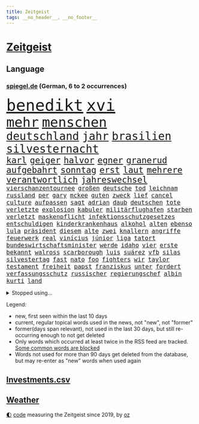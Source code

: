 ```yaml
---
title: Zeitgeist
tags: __no_header__, __no_footer__
---
```


# [Zeitgeist](https://oliz.io/zeitgeist/)

## Language

<h3><a href="https://www.spiegel.de" target="_blank">spiegel.de</a> (German, 6 to 2 occurrences)</h3>
<p style="font-family:monospace">
<span style="font-size:32pt"><a href="news_links.html#benedikt" class="current">benedikt</a></span>
<span style="font-size:32pt"><a href="news_links.html#xvi" class="current">xvi</a></span>
<br>
<span style="font-size:27pt"><a href="news_links.html#mehr" class="current">mehr</a></span>
<span style="font-size:27pt"><a href="news_links.html#menschen" class="current">menschen</a></span>
<br>
<span style="font-size:22pt"><a href="news_links.html#deutschland" class="current">deutschland</a></span>
<span style="font-size:22pt"><a href="news_links.html#jahr" class="current">jahr</a></span>
<span style="font-size:22pt"><a href="news_links.html#brasilien" class="current">brasilien</a></span>
<span style="font-size:22pt"><a href="news_links.html#silvesternacht" class="new">silvesternacht</a></span>
<br>
<span style="font-size:17pt"><a href="news_links.html#karl" class="current">karl</a></span>
<span style="font-size:17pt"><a href="news_links.html#geiger" class="current">geiger</a></span>
<span style="font-size:17pt"><a href="news_links.html#halvor" class="new">halvor</a></span>
<span style="font-size:17pt"><a href="news_links.html#egner" class="new">egner</a></span>
<span style="font-size:17pt"><a href="news_links.html#granerud" class="new">granerud</a></span>
<span style="font-size:17pt"><a href="news_links.html#aufgebahrt" class="new">aufgebahrt</a></span>
<span style="font-size:17pt"><a href="news_links.html#sonntag" class="current">sonntag</a></span>
<span style="font-size:17pt"><a href="news_links.html#erst" class="current">erst</a></span>
<span style="font-size:17pt"><a href="news_links.html#laut" class="current">laut</a></span>
<span style="font-size:17pt"><a href="news_links.html#mehrere" class="current">mehrere</a></span>
<span style="font-size:17pt"><a href="news_links.html#verantwortlich" class="current">verantwortlich</a></span>
<span style="font-size:17pt"><a href="news_links.html#jahreswechsel" class="current">jahreswechsel</a></span>
<br>
<span style="font-size:12pt"><a href="news_links.html#vierschanzentournee" class="current">vierschanzentournee</a></span>
<span style="font-size:12pt"><a href="news_links.html#großen" class="current">großen</a></span>
<span style="font-size:12pt"><a href="news_links.html#deutsche" class="current">deutsche</a></span>
<span style="font-size:12pt"><a href="news_links.html#tod" class="current">tod</a></span>
<span style="font-size:12pt"><a href="news_links.html#leichnam" class="new">leichnam</a></span>
<span style="font-size:12pt"><a href="news_links.html#russland" class="current">russland</a></span>
<span style="font-size:12pt"><a href="news_links.html#per" class="current">per</a></span>
<span style="font-size:12pt"><a href="news_links.html#gary" class="current">gary</a></span>
<span style="font-size:12pt"><a href="news_links.html#mckee" class="new">mckee</a></span>
<span style="font-size:12pt"><a href="news_links.html#guten" class="current">guten</a></span>
<span style="font-size:12pt"><a href="news_links.html#zweck" class="new">zweck</a></span>
<span style="font-size:12pt"><a href="news_links.html#lief" class="current">lief</a></span>
<span style="font-size:12pt"><a href="news_links.html#cancel" class="new">cancel</a></span>
<span style="font-size:12pt"><a href="news_links.html#culture" class="new">culture</a></span>
<span style="font-size:12pt"><a href="news_links.html#aufpassen" class="current">aufpassen</a></span>
<span style="font-size:12pt"><a href="news_links.html#sagt" class="current">sagt</a></span>
<span style="font-size:12pt"><a href="news_links.html#adrian" class="new">adrian</a></span>
<span style="font-size:12pt"><a href="news_links.html#daub" class="new">daub</a></span>
<span style="font-size:12pt"><a href="news_links.html#deutschen" class="current">deutschen</a></span>
<span style="font-size:12pt"><a href="news_links.html#tote" class="current">tote</a></span>
<span style="font-size:12pt"><a href="news_links.html#verletzte" class="current">verletzte</a></span>
<span style="font-size:12pt"><a href="news_links.html#explosion" class="current">explosion</a></span>
<span style="font-size:12pt"><a href="news_links.html#kabuler" class="new">kabuler</a></span>
<span style="font-size:12pt"><a href="news_links.html#militärflughafen" class="new">militärflughafen</a></span>
<span style="font-size:12pt"><a href="news_links.html#starben" class="current">starben</a></span>
<span style="font-size:12pt"><a href="news_links.html#verletzt" class="current">verletzt</a></span>
<span style="font-size:12pt"><a href="news_links.html#maskenpflicht" class="current">maskenpflicht</a></span>
<span style="font-size:12pt"><a href="news_links.html#infektionsschutzgesetzes" class="new">infektionsschutzgesetzes</a></span>
<span style="font-size:12pt"><a href="news_links.html#entschuldigen" class="current">entschuldigen</a></span>
<span style="font-size:12pt"><a href="news_links.html#kinderkrankenhaus" class="new">kinderkrankenhaus</a></span>
<span style="font-size:12pt"><a href="news_links.html#alkohol" class="current">alkohol</a></span>
<span style="font-size:12pt"><a href="news_links.html#alten" class="current">alten</a></span>
<span style="font-size:12pt"><a href="news_links.html#ebenso" class="current">ebenso</a></span>
<span style="font-size:12pt"><a href="news_links.html#lula" class="current">lula</a></span>
<span style="font-size:12pt"><a href="news_links.html#präsident" class="current">präsident</a></span>
<span style="font-size:12pt"><a href="news_links.html#diesem" class="current">diesem</a></span>
<span style="font-size:12pt"><a href="news_links.html#alte" class="current">alte</a></span>
<span style="font-size:12pt"><a href="news_links.html#zwei" class="current">zwei</a></span>
<span style="font-size:12pt"><a href="news_links.html#knallern" class="current">knallern</a></span>
<span style="font-size:12pt"><a href="news_links.html#angriffe" class="current">angriffe</a></span>
<span style="font-size:12pt"><a href="news_links.html#feuerwerk" class="current">feuerwerk</a></span>
<span style="font-size:12pt"><a href="news_links.html#real" class="current">real</a></span>
<span style="font-size:12pt"><a href="news_links.html#vinícius" class="current">vinícius</a></span>
<span style="font-size:12pt"><a href="news_links.html#júnior" class="current">júnior</a></span>
<span style="font-size:12pt"><a href="news_links.html#liga" class="current">liga</a></span>
<span style="font-size:12pt"><a href="news_links.html#tatort" class="current">tatort</a></span>
<span style="font-size:12pt"><a href="news_links.html#bundeswirtschaftsminister" class="new">bundeswirtschaftsminister</a></span>
<span style="font-size:12pt"><a href="news_links.html#werde" class="current">werde</a></span>
<span style="font-size:12pt"><a href="news_links.html#idaho" class="current">idaho</a></span>
<span style="font-size:12pt"><a href="news_links.html#vier" class="current">vier</a></span>
<span style="font-size:12pt"><a href="news_links.html#erste" class="current">erste</a></span>
<span style="font-size:12pt"><a href="news_links.html#bekannt" class="current">bekannt</a></span>
<span style="font-size:12pt"><a href="news_links.html#walross" class="new">walross</a></span>
<span style="font-size:12pt"><a href="news_links.html#scarborough" class="new">scarborough</a></span>
<span style="font-size:12pt"><a href="news_links.html#luis" class="current">luis</a></span>
<span style="font-size:12pt"><a href="news_links.html#suárez" class="current">suárez</a></span>
<span style="font-size:12pt"><a href="news_links.html#vfb" class="current">vfb</a></span>
<span style="font-size:12pt"><a href="news_links.html#silas" class="new">silas</a></span>
<span style="font-size:12pt"><a href="news_links.html#silvestertag" class="new">silvestertag</a></span>
<span style="font-size:12pt"><a href="news_links.html#fast" class="current">fast</a></span>
<span style="font-size:12pt"><a href="news_links.html#nato" class="current">nato</a></span>
<span style="font-size:12pt"><a href="news_links.html#foo" class="new">foo</a></span>
<span style="font-size:12pt"><a href="news_links.html#fighters" class="new">fighters</a></span>
<span style="font-size:12pt"><a href="news_links.html#wir" class="current">wir</a></span>
<span style="font-size:12pt"><a href="news_links.html#taylor" class="current">taylor</a></span>
<span style="font-size:12pt"><a href="news_links.html#testament" class="current">testament</a></span>
<span style="font-size:12pt"><a href="news_links.html#freiheit" class="current">freiheit</a></span>
<span style="font-size:12pt"><a href="news_links.html#papst" class="current">papst</a></span>
<span style="font-size:12pt"><a href="news_links.html#franziskus" class="current">franziskus</a></span>
<span style="font-size:12pt"><a href="news_links.html#unter" class="current">unter</a></span>
<span style="font-size:12pt"><a href="news_links.html#fordert" class="current">fordert</a></span>
<span style="font-size:12pt"><a href="news_links.html#verfassungsschutz" class="current">verfassungsschutz</a></span>
<span style="font-size:12pt"><a href="news_links.html#russischer" class="current">russischer</a></span>
<span style="font-size:12pt"><a href="news_links.html#regierungschef" class="current">regierungschef</a></span>
<span style="font-size:12pt"><a href="news_links.html#albin" class="current">albin</a></span>
<span style="font-size:12pt"><a href="news_links.html#kurti" class="current">kurti</a></span>
<span style="font-size:12pt"><a href="news_links.html#land" class="current">land</a></span>
</p>
<details>
<summary>Stopped using...</summary>
<p class="former" style="font-size:12pt">
bemüht(802) gefährliche(802) tatverdächtige(801) entdeckten(800) flugzeuge(800) geboten(800) lebenslanger(800) teams(800) usaußenminister(800) kritisch(799) reichen(799) schatten(799) vfl(799) wolfsburg(799) jemand(798) julia(798) verhängte(798) österreichischen(798) berufung(797) bestreitet(797) brief(797) brutale(797) brücke(797) daraufhin(797) empörung(797) freundin(797) lehrer(797) schlimmer(797) steuer(797) außenminister(796) radsport(796) rechtsextremismus(796) schaltet(796) spanier(796) verlust(796) vermuten(796) bloß(795) erstaunlich(795) landesregierung(795) menschenrechte(795) messer(795) rand(795) remis(795) rheinlandpfalz(795) spdpolitiker(795) träumen(795) einzelnen(794) heimlich(794) meldete(794) sichern(794) unabhängigkeit(794) verlief(794) aufgehoben(793) entdeckte(793) riesige(793) rät(793) smith(793) stoßen(793) unterzeichnet(793) verweigern(793) hölle(792) lockdown(792) meint(792) red(792) reichte(792) solidarität(792) steigender(792) vertrauen(792) wechseln(792) anschließend(791) argumente(791) bremer(791) dietmar(791) minute(791) stürmer(791) zeichnet(791) august(790) ausnahmen(790) diesel(790) hintergründe(790) konzept(790) steuern(790) unbekannten(790) verpassen(790) üben(790) abstimmen(789) kanzleramt(789) opfern(789) priester(789) sports(789) still(789) trennung(789) 27(788) absage(788) bull(788) einziehen(788) premiere(788) schwester(788) streng(788) zusammenhang(788) zverev(788) jagd(787) schwierigkeiten(787) verena(787) amnesty(786) e(786) finanzieren(786) sache(786) super(786) trennt(786) untersuchen(786) zivilisten(786) einsetzen(785) reagierten(785) angenommen(784) debakel(784) lernt(784) pflanzen(784) studien(784) impfkampagne(783) see(783) trainiert(783) verein(783) überholt(783) alarmiert(782) erschweren(782) geschäftsführer(782) song(782) halb(781) hielten(781) sehnsucht(781) tragödie(781) vorstellen(781) gang(780) karte(779) 28(778) auftreten(778) nachgewiesen(778) signalisiert(778) status(778) überleben(778) gefangene(777) kooperation(777) porsche(777) unterschied(777) bob(776) ministerium(776) 1000(775) analysiert(775) impfen(775) weckt(775) amerikas(774) gefälschte(774) ordnung(774) spenden(772) stiegen(772) menschenrechtsverletzungen(771) katholischen(769) freiwillig(768) singapur(768) wachsen(768) insolvenz(767) ministerien(767) gastronomie(766) popstar(766) wirbel(766) entscheidet(765) hafen(765) retter(765) telegram(765) whatsapp(765) einig(764) stürzen(764) ämter(764) enorme(763) kindheit(763) konferenz(763) zeigten(763) kokain(762) atomkraft(761) gewarnt(760) 2010(759) angeboten(758) vorläufig(757) einkommen(756) gehabt(756) afrikas(755) wiedergewählt(754) annäherung(752) entspannt(745) sammeln(742) blinken(737) ungewöhnlichen(735) last(734) politischer(727) billiger(723) zustimmen(687) iv(686) geheimen(679) bekannter(671) anfeindungen(666) verlusten(661) carlos(654) rein(654) kryptowährungen(649) unterschiedliche(620) ermittlungsverfahren(618) rechnung(602) interessen(600) fußballnationalmannschaft(586) afghanischen(584) lediglich(583) japanischen(581) notenbank(561) drohende(556) argument(548) darstellung(548) anführer(542) adac(541) wenigsten(540) hollywoodstar(534) zwingen(526) europol(524) erhebung(523) white(523) cup(519) erobert(518) vierter(518) australischen(517) zerstörten(498) jinping(496) siebzigerjahren(494) 20000(493) ukrainischer(490) analysten(488) sechste(486) binden(485) niklas(483) erhofft(480) achtzigerjahren(479) löscht(470) vorhang(470) gewohnt(469) verbündeten(462) 2025(457) staatspräsident(457) erreichte(455) 12000(451) manuela(449) geladen(446) radikalen(445) protestierten(443) übertragung(443) bekräftigt(442) demo(436) bedrängnis(435) ruhestand(434) ferrari(431) kurzer(431) beider(429) jährlich(429) erwärmung(428) gestiegenen(427) station(426) 200000(421) suizid(421) taiwans(421) shanghai(420) plastikmüll(418) 41(416) exkanzler(415) gewachsen(415) rosa(414) verwerfungen(413) rhein(412) größtem(411) kardashian(408) wirksam(408) feiertag(405) hals(403) eindringlichen(399) matteo(399) michel(396) technischer(389) decken(384) arbeitswelt(383) eier(382) lebenslang(380) wirtschaftlich(379) taucht(378) amtsinhaber(377) entsteht(377) schande(376) kompromiss(374) oskar(374) seltene(374) aussetzen(373) salman(370) riskiert(367) emotional(366) management(366) omikronvariante(361) frühe(359) preissteigerungen(356) leitete(355) beamter(354) einfaches(352) hochzeit(352) kanzlers(352) viren(351) oscar(350) rennstall(348) vorbereiten(345) genehmigt(343) audi(342) untergang(342) versteigerung(342) widersprechen(342) zusammenhalt(342) preiserhöhung(341) 2500(337) zweites(337) erledigen(336) dreyer(335) klärt(335) erweitern(334) lebensmittelpreise(334) expremier(333) einbrecher(331) website(329) protestierenden(328) verweist(324) wagt(324) wiederum(322) krankheiten(319) operation(319) report(317) journalismus(316) überzeugung(315) m(314) bestand(313) experiment(313) lawrow(312) dortmunder(309) seoul(309) zurecht(308) ruhen(306) great(305) kusel(303) usbundesstaaten(303) 40000(302) herum(299) statements(299) verarbeitet(297) jacht(295) samt(295) mohammed(293) entscheidende(292) klares(291) pornos(291) flughafens(290) zurückgewiesen(290) ukrainisches(289) air(288) fortsetzen(288) verbrauchern(282) mangelhaft(279) ölpreis(277) instrumentalisiert(276) ausweiten(274) ausbremsen(272) vereinbaren(272) esch(271) 35jähriger(267) goldene(267) moldau(267) prinzip(267) bombardierung(266) spritpreise(266) gemeint(264) modern(264) abgeschoben(262) ungewiss(261) andrej(259) flossen(259) 55(258) tankrabatt(258) braunschweig(256) getreideexporte(256) suchten(256) zentralrat(256) verfolgung(254) ebnet(251) tankrabatts(251) downsyndrom(249) energieminister(249) schiedsgericht(249) bezeichnen(248) energiekonzerne(248) überlebenden(247) arbeitslosigkeit(246) heike(242) ideologie(242) spritzen(239) treue(239) österreichischer(238) diplomat(237) großmutter(237) pelosi(237) warteten(237) abgetrieben(232) empfinden(232) nordrheinwestfälischen(232) ausbeutung(231) steuersenkung(231) präsidentschaftswahlen(228) guardiola(226) islamist(226) pep(226) umstände(226) schlamm(225) szenario(224) verärgert(223) mischung(220) mysteriösen(219) händeringend(216) trocken(216) umbringen(214) herausgekommen(211) momentan(210) ungarische(210) weltverband(210) exuspräsident(209) auszugleichen(207) empfindet(207) anfällig(206) bist(206) diskriminiert(206) dänischen(203) emma(203) f(203) grünenpolitikerin(203) kaiserslautern(203) brandenburgischen(202) einflussnahme(202) zunahme(202) herrscher(200) toleranz(198) lidl(197) mitarbeitende(197) lebensgefährtin(196) verkörperte(196) anerkennen(195) ulrich(194) kovač(193) niko(193) qualifizierte(192) gündoğan(191) erhöhtes(190) oberkörper(190) eingeholt(189) islamistische(189) jugendlicher(189) teamchef(189) ausgewechselt(188) jungs(188) kandidiert(188) spacey(187) xinjiang(187) einzigen(186) fotografierten(186) künstlichen(186) dokument(185) kriegsgefangene(185) trümmer(185) edeka(183) eurozone(182) zwillinge(182) erdrutsche(181) identifizieren(181) internationales(180) beinen(179) millionenstrafe(179) nationale(179) mittäter(178) vorstellung(178) ruhig(177) tvinterview(177) übergewinnsteuer(177) alzheimer(176) möbel(176) dfbteam(174) mob(174) älter(174) polizeibeamte(173) regenbogenfahne(173) geprüft(172) nahrung(172) partnerin(172) rudert(172) unentschieden(172) versionen(172) dokumentation(171) gibraltar(171) gleichberechtigung(171) golfstaat(171) schiffen(168) bundeskartellamt(167) cyberattacke(166) demenz(166) großaufgebot(166) eigenheim(165) quelle(165) ankurbeln(164) zinserhöhungen(164) bemerkenswert(163) hof(163) kohlemeiler(163) verdeckt(163) weiterlaufen(163) 81(162) soloalbum(162) kilo(161) ungerecht(161) ataman(160) davis(160) ferda(160) grundlage(160) regelungen(160) verteilen(160) behaupten(159) kämpferisch(159) us(159) zusagen(159) kreta(158) banner(156) gefechten(156) kollidiert(156) bemängelt(155) umfang(155) gasverbrauch(154) jubeln(154) oberstes(154) übertreffen(154) erhöhungen(153) fälschung(152) solches(152) são(152) verträge(152) alleinstehende(150) energiesektor(150) prostituierten(150) winterwm(150) musikerin(148) naiv(147) übertrieben(147) geschlossene(145) antony(144) glücklichen(144) socialmediaplattform(144) eingestürzt(143) verbands(143) arbeitskräfte(142) energiefirmen(142) hartz(142) dankbar(141) kürzungen(141) unabhängigkeitsreferendum(141) aussteigen(140) disziplinarverfahren(140) heizungen(140) tarifvertrag(140) gabrielle(139) waffensysteme(139) zivile(139) angespannt(138) üppige(138) schriftzug(137) spruch(137) überlastet(136) glänzte(135) strikte(135) fallzahlen(134) gießen(134) leitzins(134) nordsyrien(134) permanent(134) schlesinger(134) umsetzbar(134) badenbaden(132) fronten(132) jetzigen(132) wegducken(132) flüsse(131) pathos(131) schied(131) denkmal(130) kriegswirtschaft(130) notruf(130) umweltverbände(130) werben(130) widmet(130) abläufe(129) spektakulärer(129) vertrauliche(129) einfrieren(128) rumäniens(128) solaranlagen(128) virginia(128) 70jährige(127) bürgergelds(127) fußballspieler(126) just(126) fahrlässig(125) gemüter(125) lebenden(125) trockener(124) überwiegend(124) 1700(123) anhaltenden(123) klassen(123) klimabilanz(123) ortschaft(123) raten(123) tücken(123) geistlichen(122) sigmar(122) arktis(121) disney(121) flow(121) knackt(121) magie(121) marvin(121) schwiegersohn(121) oleksij(120) parteikollegin(120) preisentwicklung(120) e10(119) käfig(119) weiterem(119) bewährungsstrafen(118) oktoberfest(118) schilder(118) ausgetauscht(117) traumtor(117) harsche(116) körperlichen(115) okay(115) bezahlte(114) disco(114) prägt(114) reaktor(114) wärmsten(114) intensiver(113) maralago(113) sicherheitslücken(112) vollendet(112) überlagert(112) kreise(111) vermutungen(111) angepassten(110) ernstfall(110) ironman(110) v(108) bemerkung(107) niedriger(107) taiwaner(107) zurechtkommen(107) bezirken(106) französin(106) genesis(106) maryam(106) schmuck(106) 440(105) koffern(105) kubas(105) autobiografie(104) telekom(104) erreichten(103) kundinnen(103) minimalziel(103) reifen(103) stirn(103) trauma(103) kappen(102) künstlich(102) nationalhymne(102) aktiven(101) zerlegt(101) angler(100) vernichtung(100) überreste(100) exmanager(99) mogadischu(99) sicherung(99) somalias(99) somalische(99) spritztour(98) leeds(97) ortstermin(97) stemmt(97) bizarre(96) krankenwagen(96) moralische(96) roberts(96) vergangenes(96) durchaus(95) schwesig(95) tuch(95) voice(95) abwasser(94) angriffskriegs(94) pfiffen(94) ausgestattet(93) kremlnahe(93) lehrermangel(93) umweltfreundlich(93) austragen(92) historisches(92) beweis(91) brennstoffen(91) erbittert(91) lebensmittelhändler(91) staatsangehörigkeit(91) unbeantwortet(91) 85jährige(90) autovermietung(90) berührt(90) leitung(90) notfallmaßnahmen(90) ungewohnt(90) verschleierung(90) 130000(89) bekanntes(89) blumen(89) geretteten(89) informierte(89) prägende(89) rügt(89) vertrieb(89) wohngeld(89) achtelfinaleinzug(88) alarmzeichen(88) belgischen(88) gegners(88) heile(88) megawattstunde(88) pandemiemodus(88) raf(87) reißleine(87) stromsparen(87) begrenzte(86) denis(86) fame(86) geburtsort(86) isolationshaft(86) makejew(86) senioren(86) spendet(86) verwarnung(86) wmtrikot(86) beach(85) beliefern(85) cocacola(85) loszuwerden(85) salihamidžić(85) ölverkäufe(85) 42jährige(84) bürokratischen(84) digitalminister(84) finanzkrise(84) lebenslangen(84) ter(84) kochsalzlösung(83) onlineshopping(83) salvini(83) sechsjähriger(83) spencer(83) strommarkt(83) 57(82) buckingham(82) erschlichen(82) günstigeren(82) kinderpornografie(82) palace(82) db(81) durchstehen(81) eingehalten(81) exzesse(81) harz(81) rängen(81) sperma(81) allmählich(80) anstrengen(80) brisanten(80) energiepreiskrise(80) konvoi(80) kopfball(80) kurswechsel(80) public(80) viewing(80) faul(79) kruse(79) orangen(79) scuderia(79) aufruhr(78) außergewöhnliche(78) flussabwärts(78) genauen(78) protestcamp(78) abzug(77) commerzbank(77) fanmeile(77) generaldebatte(77) kanzleretat(77) maxime(77) quadratkilometer(77) schwedt(77) vorgedrungen(77) getränkehersteller(76) hymne(76) kratzt(76) quer(76) raffinerie(76) zerschlägt(76) favoritenrolle(75) verlost(75) ahnden(74) bereichert(74) deckeln(74) deindustrialisierung(74) liebste(74) mecklenburgvorpommerns(74) morgengrauen(74) sondertribunal(74) sterbehilfe(74) stift(74) führungsfigur(73) knoten(73) konfiszieren(73) nackte(73) tunesien(73) abgeschnittene(72) co₂ausstoß(72) erweist(72) erwerbslose(72) gebeutelten(72) polizeianwärterin(72) sozialreform(72) vergnügen(72) zdfmoderator(72) einschränken(71) kran(71) lotet(71) pentagon(71) verladen(71) hochburg(70) sicherheitsdienst(70) verzeichnen(70) zweifachen(70) anführers(69) freihandel(69) knöchel(69) mikroplastik(69) schöne(69) beschleunigung(68) euratspräsident(68) pr(68) quoten(68) student(68) 2700(67) beobachtungen(67) danny(67) ethikrat(67) freiem(67) freundschaft(66) gruppensieg(66) lebewesen(66) misserfolg(66) spdmann(66) weihnachtsgeschäft(66) polizeigewahrsam(65) reef(65) uneingeschränkt(65) angepeilte(64) doppelpass(64) krywyj(64) louise(64) menschenrechten(64) monica(64) nachlass(64) pokern(64) raumfahrtbehörde(64) rih(64) zulässig(64) direktor(63) forscherinnen(63) nasamission(63) sozialistischen(63) testflug(63) zittert(63) zusammengestoßen(63) belege(62) durchschaubar(62) spuckt(62) südliche(62) versöhnen(62) wahlpannen(62) bemerkte(61) moderieren(61) nukleararsenal(61) rätselraten(61) stimmungsmache(61) trainingsprogramm(61) wendler(61) hugh(60) kapitänsbinde(60) verdirbt(60) intellektuellen(59) schmeckt(59) umgebaut(59) anforderungen(58) bundestagsabgeordnete(58) ehrliche(58) kofferchaos(58) machtlos(58) marcandré(58) stegen(58) ye(58) füllkrug(57) rasanter(57) smog(57) lehrkräftemangel(56) sabotage(56) durchsetzung(55) essener(55) lützerath(55) mietpreise(55) mitspielen(55) nationalistischer(55) niclas(55) paläontologen(55) rechtsextrem(55) witze(55) csupolitikerin(54) greifbar(54) mittelalter(54) parlamentariern(54) sichtbaren(54) abgebaggert(53) ausgeführt(53) beitragen(53) haushaltsplan(53) herbstwetter(53) indonesischen(53) ironmanwm(53) knackte(53) schlüsselspieler(53) apotheke(52) beerdigt(52) ikea(52) radsports(52) rechtsradikalen(52) sixt(52) wohlauf(52) betreuen(51) brockes(51) entfernung(51) gereicht(51) krugernationalpark(51) rennserie(51) tausendfach(51) weicht(51) wiesnbesuch(51) aufteilung(50) druschbapipeline(50) judenfeindliche(50) mittelstürmer(50) silberbach(50) tierfotos(50) ubahnstation(50) verspielten(50) wildlife(50) brutaler(49) christiane(49) geplantes(49) laster(49) litten(49) raumschiff(49) süle(49) unomenschenrechtsrat(49) benotet(48) einfachere(48) jemanden(48) madeleine(48) mccann(48) sexualstraftaten(48) teuerungsrate(48) verlagert(48) opferzahlen(47) reis(47) rückenwind(47) andrzej(46) aufwand(46) bezogen(46) tierparks(46) beratung(45) heimgesucht(45) keines(45) schläft(45) titelfavorit(45) verschlüsselt(45) america(44) neigt(44) wehrten(44) galeria(43) hose(43) karstadt(43) kaufhof(43) laptops(43) reunion(43) tierpfleger(43) urteile(43) weihnachtsmarkt(43) wirtschaftspolitik(43) 105(42) attraktiv(42) eingeplant(42) kerzen(42) polizistenmord(42) spiegeldatenanalyse(42) söldner(42) teheraner(42) verkehrskontrolle(42) verließ(42) boateng(41) erschreckend(41) flutlicht(41) gewehrt(41) jérôme(41) luftangriffe(41) order(41) cduvorsitzenden(40) doping(40) heulen(40) maxim(40) protests(40) weiterkommen(40) beamtenstatus(39) datenschutzbehörde(39) kiste(39) ricas(39) stromfresser(39) ampelkoalitionäre(38) anpfiff(38) schossen(38) abgelichtet(37) horrorfilm(37) reiht(37) riesiger(37) sicherstellen(37) widersprüche(37) zulassen(37) bahnt(36) besänftigen(36) etfsparplan(36) exfinanzminister(36) fiesta(36) forciert(36) gwyneth(36) wahrt(36) bq11(35) elektrowende(35) erreichbar(35) fängt(35) kindesmissbrauchs(35) kleinkindern(35) modehaus(35) steuert(35) stimmenfang(35) tansania(35) offizieller(34) unterstützern(34) wmtor(34) dickem(33) grenzüberschreitende(33) aufwendig(32) besiegelt(32) kreativität(32) terrorangriff(32) elfmeterpunkt(31) großhandelspreise(31) hexen(31) revolutioniert(31) tübingen(31) friends(30) friendsstar(30) inhalt(30) römischen(30) faesers(29) kirchlichen(29) konsumklima(29) kritisierten(29) spezialeinheiten(29) tiangong(29) usrepräsentantenhaus(29) lgbtpropaganda(28) offensivfußball(28) schlingen(28) thriller(28) übergang(28) überragt(28) figuren(27) lagert(27) niedersächsische(27) unesco(27) herrmann(26) speziell(26) terroranschläge(26) verbesserte(26) wmstart(26) erdnähe(25) forum(25) ig(25) metall(25) südkoreanischen(25) unterschieden(25) 275(24) denkwürdigen(24) hüllte(24) kurieren(24) applezulieferers(23) insider(23) krebsart(23) maßstäbe(23) reichsten(23) rückwirkend(23) stéphanie(23) vorsitzender(23) wmspielen(23) abtauchen(22) jackpot(22) eingestuft(21) entkommt(21) ilkay(21) insolvenzverfahren(21) gegenmittel(20) hindern(20) siemens(20) terrorliste(20) traunstein(20) verzichteten(20) achtzigerjahre(19) einmalzahlung(19) kurzerhand(19) lobbyisten(19) sieges(19) sozialverband(19) technische(19) unterschriften(19) ausgestrahlt(18) feste(18) hantiert(18) kunstmarkt(18) pflegt(18) shein(18) verdauen(18) vorgeschlagen(18) autoritären(17) begrüßen(17) enttäuschenden(17) erfüllung(17) geheimer(17) konfliktregion(17) satiriker(17) schlafforscher(17) twittermitarbeiter(17) anpassungen(16) fußballverband(16) isolieren(16) meisterschaft(16) passant(16) angebliches(15) butter(15) extremsegler(15) rhum(15) roland(15) route(15) server(15) ausgeht(14) dfbkader(14) gewöhnt(14) graben(14) lgbt(14) programmchef(14) republikanischen(14) schultekellinghaus(14) stabile(14) steuergeld(14) sturmgewehr(14) toppings(14) barrier(13) bestellungen(13) brillierte(13) dua(13) handlungen(13) horrende(13) lipa(13) spind(13) sponsor(13) augeraliassime(12) félix(12) rückläufig(12) steigern(12) streifenwagen(12) yeboah(12) zeeb(12) 104(11) australischer(11) emotionaler(11) ließe(11) militärpräsenz(11) prangt(11) schwerpunkt(11) singen(11) sportgeschichte(11) verstorbenem(11)
</p>
</details>
<p>Legend:
<ul>
<li><span class="new">new</span>, first seen within the last 10 days</li>
<li><span class="current">current</span>, regular topical words used in the news, not "new", not "former"</li>
<li><span class="former">former(days span relevant)</span>, not used in the last 30 days, but still re-occurring enough to not get deleted</li>
<li>Only words which occurred at least twice in the RSS feed are tracked. <a href="language/filters.py">Some common words are blocked</a></li>
<li>Words not used for more than 90 days get deleted from the database, but may re-enter as "new" words when used again</li>
</ul>
</p>

## [Investments](investments.html)[.csv](investments.csv)

## [Weather](weather.html)

<footer>
<a href="javascript:toggleTheme()" class="nav">🌓</a>
<a href="https://github.com/ooz/zeitgeist">code</a> measuring the Zeitgeist since 2019, by <a href="https://oliz.io">oz</a>
</footer>
